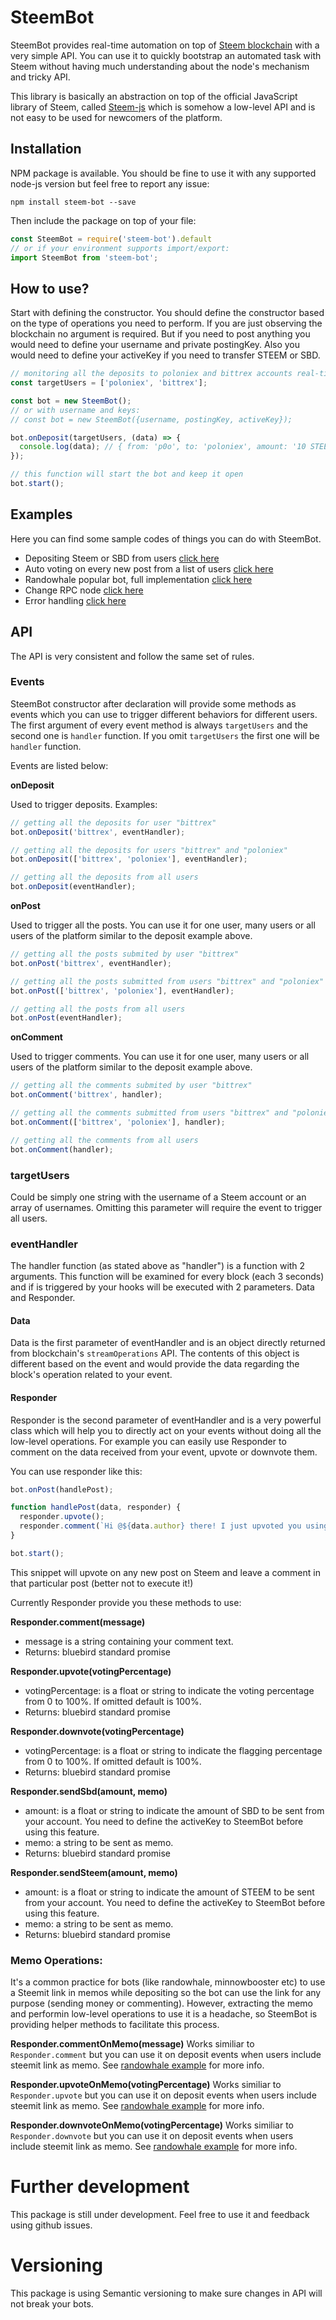 # SteemBot
SteemBot provides real-time automation on top of [Steem blockchain](https://steem.io/) with a very simple API. You can use it to quickly bootstrap an automated task with Steem without having much understanding about the node's mechanism and tricky API.

This library is basically an abstraction on top of the official JavaScript library of Steem, called [Steem-js](https://github.com/steemit/steem-js) which is somehow a low-level API and is not easy to be used for newcomers of the platform.

## Installation

NPM package is available. You should be fine to use it with any supported node-js version but feel free to report any issue:

```shell
npm install steem-bot --save
```

Then include the package on top of your file:

```javascript
const SteemBot = require('steem-bot').default
// or if your environment supports import/export:
import SteemBot from 'steem-bot';
```

## How to use?

Start with defining the constructor. You should define the constructor based on the type of operations you need to perform. If you are just observing the blockchain no argument is required. But if you need to post anything you would need to define your username and private postingKey. Also you would need to define your activeKey if you need to transfer STEEM or SBD.

```javascript
// monitoring all the deposits to poloniex and bittrex accounts real-time
const targetUsers = ['poloniex', 'bittrex'];

const bot = new SteemBot();
// or with username and keys:
// const bot = new SteemBot({username, postingKey, activeKey});

bot.onDeposit(targetUsers, (data) => {
  console.log(data); // { from: 'p0o', to: 'poloniex', amount: '10 STEEM', memo: 'GbH4HgV35Ygv'}
});

// this function will start the bot and keep it open
bot.start();
```

## Examples

Here you can find some sample codes of things you can do with SteemBot.

- Depositing Steem or SBD from users [click here](https://github.com/p0o/steem-bot/blob/master/example/deposit.js)
- Auto voting on every new post from a list of users [click here](https://github.com/p0o/steem-bot/blob/master/example/voterBot.js)
- Randowhale popular bot, full implementation [click here](https://github.com/p0o/steem-bot/blob/master/example/randowhale.js)
- Change RPC node [click here](https://github.com/p0o/steem-bot/blob/master/example/changeNode.js)
- Error handling [click here](https://github.com/p0o/steem-bot/blob/master/example/errorHandling.js)

## API

The API is very consistent and follow the same set of rules.

### Events
SteemBot constructor after declaration will provide some methods as events which you can use to trigger different behaviors for different users. The first argument of every event method is always `targetUsers` and the second one is `handler` function. If you omit `targetUsers` the first one will be `handler` function.

Events are listed below:

**onDeposit**

Used to trigger deposits. Examples:

```javascript
// getting all the deposits for user "bittrex"
bot.onDeposit('bittrex', eventHandler);

// getting all the deposits for users "bittrex" and "poloniex"
bot.onDeposit(['bittrex', 'poloniex'], eventHandler);

// getting all the deposits from all users
bot.onDeposit(eventHandler);
```
**onPost**

Used to trigger all the posts. You can use it for one user, many users or all users of the platform similar to the deposit example above.

```javascript
// getting all the posts submited by user "bittrex"
bot.onPost('bittrex', eventHandler);

// getting all the posts submitted from users "bittrex" and "poloniex"
bot.onPost(['bittrex', 'poloniex'], eventHandler);

// getting all the posts from all users
bot.onPost(eventHandler);
```

**onComment**

Used to trigger comments. You can use it for one user, many users or all users of the platform similar to the deposit example above.

```javascript
// getting all the comments submited by user "bittrex"
bot.onComment('bittrex', handler);

// getting all the comments submitted from users "bittrex" and "poloniex"
bot.onComment(['bittrex', 'poloniex'], handler);

// getting all the comments from all users
bot.onComment(handler);
```

### targetUsers

Could be simply one string with the username of a Steem account or an array of usernames. Omitting this parameter will require the event to trigger all users.

### eventHandler

The handler function (as stated above as "handler") is a function with 2 arguments. This function will be  examined for every  block (each 3 seconds) and if is triggered by your hooks will be executed with 2 parameters. Data and Responder.

#### Data

Data is the first parameter of eventHandler and is an object directly returned from blockchain's `streamOperations` API. The contents of this object is different based on the event and would provide the data regarding the block's operation related to your event.

#### Responder

Responder is the second parameter of eventHandler and is a very powerful class which will help you to directly act on your events without doing all the low-level operations. For example you can easily use Responder to comment on the data received from your event, upvote or downvote them.

You can use responder like this:

```javascript
bot.onPost(handlePost);

function handlePost(data, responder) {
  responder.upvote();
  responder.comment(`Hi @${data.author} there! I just upvoted you using SteemBot JavaScript library!`);
}

bot.start();
```
This snippet will upvote on any new post on Steem and leave a comment in that particular post (better not to execute it!)

Currently Responder provide you these methods to use:

**Responder.comment(message)**
- message is a string containing your comment text. 
- Returns: bluebird standard promise

**Responder.upvote(votingPercentage)**
- votingPercentage: is a float or string to indicate the voting percentage from 0 to 100%. If omitted default is 100%.
- Returns: bluebird standard promise

**Responder.downvote(votingPercentage)**
- votingPercentage: is a float or string to indicate the flagging percentage from 0 to 100%. If omitted default is 100%.
- Returns: bluebird standard promise

**Responder.sendSbd(amount, memo)**
- amount: is a float or string to indicate the amount of SBD to be sent from your account. You need to define the activeKey to SteemBot before using this feature.
- memo: a string to be sent as memo.
- Returns: bluebird standard promise

**Responder.sendSteem(amount, memo)**
- amount: is a float or string to indicate the amount of STEEM to be sent from your account. You need to define the activeKey to SteemBot before using this feature.
- memo: a string to be sent as memo.
- Returns: bluebird standard promise

### Memo Operations:
It's a common practice for bots (like randowhale, minnowbooster etc) to use a Steemit link in memos while depositing so the bot can use the link for any purpose (sending money or commenting). However, extracting the memo and performin low-level operations to use it is a headache, so SteemBot is providing helper methods to facilitate this process.

**Responder.commentOnMemo(message)**
Works similiar to `Responder.comment` but you can use it on deposit events when users include steemit link as memo. See [randowhale example](https://github.com/p0o/steem-bot/blob/master/example/randowhale.js) for more info.

**Responder.upvoteOnMemo(votingPercentage)**
Works similiar to `Responder.upvote` but you can use it on deposit events when users include steemit link as memo. See [randowhale example](https://github.com/p0o/steem-bot/blob/master/example/randowhale.js) for more info.

**Responder.downvoteOnMemo(votingPercentage)**
Works similiar to `Responder.downvote` but you can use it on deposit events when users include steemit link as memo. See [randowhale example](https://github.com/p0o/steem-bot/blob/master/example/randowhale.js) for more info.

# Further development
This package is still under development. Feel free to use it and feedback using github issues.

# Versioning
This package is using Semantic versioning to make sure changes in API will not break your bots.


